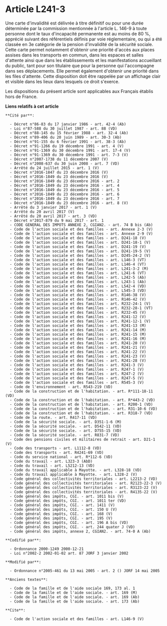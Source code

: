# Article L241-3

Une carte d'invalidité est délivrée à titre définitif ou pour une durée déterminée par la commission mentionnée à l'article
L. 146-9 à toute personne dont le taux d'incapacité permanente est au moins de 80 %, apprécié suivant des référentiels
définis par voie réglementaire, ou qui a été classée en 3e catégorie de la pension d'invalidité de la sécurité sociale. Cette
carte permet notamment d'obtenir une priorité d'accès aux places assises dans les transports en commun, dans les espaces et
salles d'attente ainsi que dans les établissements et les manifestations accueillant du public, tant pour son titulaire que
pour la personne qui l'accompagne dans ses déplacements. Elle permet également d'obtenir une priorité dans les files
d'attente. Cette disposition doit être rappelée par un affichage clair et visible dans les lieux dans lesquels ce droit
s'exerce.

Les dispositions du présent article sont applicables aux Français établis hors de France.

**Liens relatifs à cet article**

	**Cité par**:

	  - Décret n°86-83 du 17 janvier 1986 - art. 42-4 (Ab)
	  - Loi n°87-588 du 30 juillet 1987 - art. 88 (VD)
	  - Décret n°88-145 du 15 février 1988 - art. 32-4 (Ab)
	  - Décret n°89-406 du 20 juin 1989 - art. 30-3 (Ab)
	  - Décret n°91-155 du 6 février 1991 - art. 38-3 (Ab)
	  - Décret n°91-1266 du 19 décembre 1991 - art. 4 (V)
	  - Décret n°91-1369 du 30 décembre 1991 - art. 17-4 (V)
	  - Décret n°91-1369 du 30 décembre 1991 - art. 7-3 (V)
	  - Décret n°2007-1738 du 11 décembre 2007 (V)
	  - Décret n°2008-637 du 30 juin 2008 - art. 7 (VD)
	  - Arrêté du 24 juillet 2015 - art. 1 (V)
	  - Décret n°2016-1847 du 23 décembre 2016 (V)
	  - Décret n°2016-1849 du 23 décembre 2016 (V)
	  - Décret n°2016-1849 du 23 décembre 2016 - art. 2
	  - Décret n°2016-1849 du 23 décembre 2016 - art. 4
	  - Décret n°2016-1849 du 23 décembre 2016 - art. 5
	  - Décret n°2016-1849 du 23 décembre 2016 - art. 6
	  - Décret n°2016-1849 du 23 décembre 2016 - art. 7
	  - Décret n°2016-1849 du 23 décembre 2016 - art. 8 (V)
	  - Arrêté du 3 janvier 2017 - art. 1 (V)
	  - Arrêté du 20 avril 2017 (V)
	  - Arrêté du 20 avril 2017 - art. 3 (VD)
	  - Décret n°2017-879 du 9 mai 2017 - art. 1
	  - CODE GENERAL DES IMPOTS ANNEXE 2, CGIAN2. - art. 74 B bis (Ab)
	  - Code de l'action sociale et des familles - art. Annexe 2-3 (V)
	  - Code de l'action sociale et des familles - art. Annexe 2-9 (V)
	  - Code de l'action sociale et des familles - art. D241-18 (V)
	  - Code de l'action sociale et des familles - art. D241-18-1 (V)
	  - Code de l'action sociale et des familles - art. D241-19 (V)
	  - Code de l'action sociale et des familles - art. D241-19-5 (V)
	  - Code de l'action sociale et des familles - art. D245-24-2 (V)
	  - Code de l'action sociale et des familles - art. L146-3 (VT)
	  - Code de l'action sociale et des familles - art. L146-4 (VT)
	  - Code de l'action sociale et des familles - art. L241-3-2 (M)
	  - Code de l'action sociale et des familles - art. L241-6 (VT)
	  - Code de l'action sociale et des familles - art. L242-5 (Ab)
	  - Code de l'action sociale et des familles - art. L243-1 (Ab)
	  - Code de l'action sociale et des familles - art. L542-4 (VD)
	  - Code de l'action sociale et des familles - art. L545-3 (VD)
	  - Code de l'action sociale et des familles - art. R146-38 (V)
	  - Code de l'action sociale et des familles - art. R146-42 (V)
	  - Code de l'action sociale et des familles - art. R232-24-1 (V)
	  - Code de l'action sociale et des familles - art. R232-28-1 (VT)
	  - Code de l'action sociale et des familles - art. R232-45 (V)
	  - Code de l'action sociale et des familles - art. R241-12 (V)
	  - Code de l'action sociale et des familles - art. R241-12-1 (V)
	  - Code de l'action sociale et des familles - art. R241-13 (M)
	  - Code de l'action sociale et des familles - art. R241-14 (M)
	  - Code de l'action sociale et des familles - art. R241-15 (M)
	  - Code de l'action sociale et des familles - art. R241-16 (M)
	  - Code de l'action sociale et des familles - art. R241-20 (V)
	  - Code de l'action sociale et des familles - art. R241-21 (V)
	  - Code de l'action sociale et des familles - art. R241-22 (V)
	  - Code de l'action sociale et des familles - art. R241-23 (V)
	  - Code de l'action sociale et des familles - art. R241-28 (V)
	  - Code de l'action sociale et des familles - art. R241-3 (V)
	  - Code de l'action sociale et des familles - art. R247-1 (V)
	  - Code de l'action sociale et des familles - art. R247-2 (V)
	  - Code de l'action sociale et des familles - art. R247-5 (V)
	  - Code de l'action sociale et des familles - art. R545-3 (V)
	  - Code de l'environnement - art. R543-219 (VD)
	  - Code de la construction et de l'habitation. - art. R*111-18-11 (VD)
	  - Code de la construction et de l'habitation. - art. R*443-2 (VD)
	  - Code de la construction et de l'habitation. - art. R200-1 (VD)
	  - Code de la construction et de l'habitation. - art. R31-10-6 (VD)
	  - Code de la construction et de l'habitation. - art. R318-7 (VD)
	  - Code de la route. - art. R417-11 (VD)
	  - Code de la sécurité sociale. - art. D351-1-6 (M)
	  - Code de la sécurité sociale. - art. D542-11 (VD)
	  - Code de la sécurité sociale. - art. D755-15 (VD)
	  - Code de la sécurité sociale. - art. R831-7 (VD)
	  - Code des pensions civiles et militaires de retrait - art. D21-1 (V)
	  - Code des transports - art. L1112-8 (VD)
	  - Code des transports - art. R4241-69 (VD)
	  - Code du service national - art. R*112-6 (VD)
	  - Code du travail - art. L323-3 (AbD)
	  - Code du travail - art. L5212-13 (VD)
	  - Code du travail applicable à Mayotte. - art. L328-18 (VD)
	  - Code du travail applicable à Mayotte. - art. L328-2 (V)
	  - Code général des collectivités territoriales - art. L2213-2 (VD)
	  - Code général des collectivités territoriales - art. R2123-22-3 (V)
	  - Code général des collectivités territoriales - art. R3123-22 (V)
	  - Code général des collectivités territoriales - art. R4135-22 (V)
	  - Code général des impôts, CGI. - art. 1011 bis (V)
	  - Code général des impôts, CGI. - art. 1011 ter (VD)
	  - Code général des impôts, CGI. - art. 1411 (V)
	  - Code général des impôts, CGI. - art. 150 U (V)
	  - Code général des impôts, CGI. - art. 168 (V)
	  - Code général des impôts, CGI. - art. 195 (V)
	  - Code général des impôts, CGI. - art. 196 A bis (VD)
	  - Code général des impôts, CGI. - art. 244 quater J (VD)
	  - Code général des impôts, annexe 2, CGIAN2. - art. 74-0 A (Ab)

	**Codifié par**:

	  - Ordonnance 2000-1249 2000-12-21
	  - Loi n°2002-2 2002-01-02 art. 87 JORF 3 janvier 2002

	**Modifié par**:

	  - Ordonnance n°2005-461 du 13 mai 2005 - art. 2 () JORF 14 mai 2005

	**Anciens textes**:

	  - Code de la famille et de l'aide sociale 169, 173 al. 1
	  - Code de la famille et de l'aide sociale. - art. 169 (M)
	  - Code de la famille et de l'aide sociale. - art. 169 (Ab)
	  - Code de la famille et de l'aide sociale. - art. 173 (Ab)

	**Cite**:

	  - Code de l'action sociale et des familles - art. L146-9 (V)
